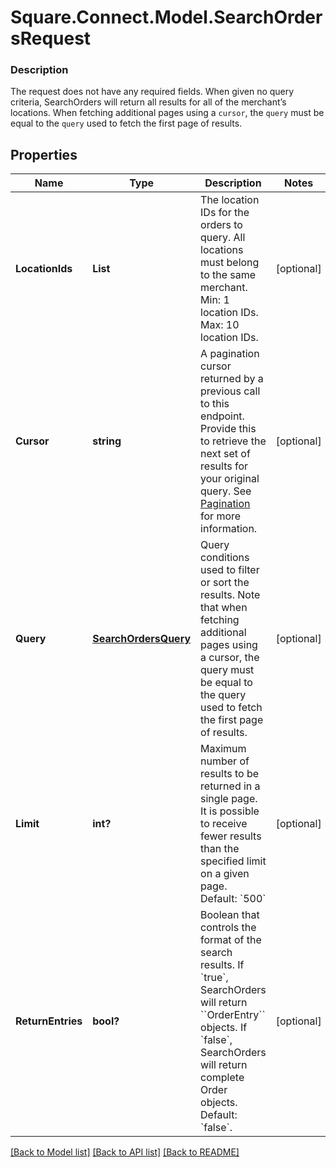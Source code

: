 # Square.Connect.Model.SearchOrdersRequest

### Description

The request does not have any required fields. When given no query criteria, SearchOrders will return all results for all of the merchant’s locations. When fetching additional pages using a `cursor`, the `query` must be equal to the `query` used to fetch the first page of results.

## Properties

Name | Type | Description | Notes
------------ | ------------- | ------------- | -------------
**LocationIds** | **List<string>** | The location IDs for the orders to query. All locations must belong to the same merchant.  Min: 1 location IDs.  Max: 10 location IDs. | [optional] 
**Cursor** | **string** | A pagination cursor returned by a previous call to this endpoint. Provide this to retrieve the next set of results for your original query. See [Pagination](https://developer.squareup.com/docs/basics/api101/pagination) for more information. | [optional] 
**Query** | [**SearchOrdersQuery**](SearchOrdersQuery.md) | Query conditions used to filter or sort the results. Note that when fetching additional pages using a cursor, the query must be equal to the query used to fetch the first page of results. | [optional] 
**Limit** | **int?** | Maximum number of results to be returned in a single page. It is possible to receive fewer results than the specified limit on a given page.  Default: &#x60;500&#x60; | [optional] 
**ReturnEntries** | **bool?** | Boolean that controls the format of the search results. If &#x60;true&#x60;, SearchOrders will return &#x60;&#x60;OrderEntry&#x60;&#x60; objects. If &#x60;false&#x60;, SearchOrders will return complete Order objects.  Default: &#x60;false&#x60;. | [optional] 



[[Back to Model list]](../README.md#documentation-for-models) [[Back to API list]](../README.md#documentation-for-api-endpoints) [[Back to README]](../README.md)

